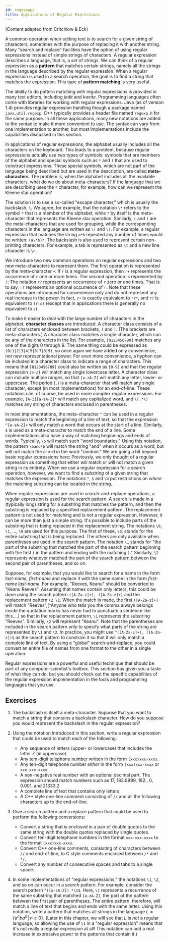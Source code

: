 ```yaml
---
id: regexpapp
title: Applications of Regular Expressions
---
```


(Content adapted from Critchlow &amp; Eck)

A common operation when editing text is to search for a
given string of characters, sometimes with the purpose of
replacing it with another string.  Many "search and replace" facilities have the option of using regular expressions
instead of simple strings of characters.  A regular expression describes
a language, that is, a _set_ of strings.  We can think of a regular
expression as a **pattern** that matches certain strings, namely all
the strings in the language described by the regular expression.
When a regular expression is used in a search operation, the
goal is to find a string that matches the expression.  This type
of **pattern matching** is very useful.

The ability to do pattern matching with regular expressions is provided
in many text editors, including _jedit_ and _kwrite_.
Programming languages often come with libraries for working with
regular expressions.  Java (as of version 1.4) provides regular
expression handling though a package named `java.util.regexp`.
C++ typically provides a header file named `regexp.h` for
the same purpose.  In all these applications, many new notations are added to the syntax to make it
more convenient to use.  The syntax can vary from one implementation
to another, but most implementations include the capabilities
discussed in this section.

In applications of regular expressions, the alphabet usually includes
all the characters on the keyboard.  This leads to a problem, because
regular expressions actually use two types of symbols:  symbols that
are members of the alphabet and special symbols such as `*` and `)` that
are used to construct expressions.  These special symbols, which
are not part of the language being described but are used in the
description, are called **meta-characters**.  The problem is,
when the alphabet includes all the available characters, what do we
do about meta-characters?  If the language that we are describing 
uses the `*` character, for example, how can we represent the
Kleene star operation?

The solution is to use a so-called "escape character," which is
usually the backslash, `\`.  We agree, for example, that the notation
`\*` refers to the symbol `*` that is a member of
the alphabet, while `*` by itself is the meta-character
that represents the Kleene star operation.  Similarly,
`(` and `)` are the meta-characters that are used
for grouping, while the corresponding characters in the language
are written as `\(` and `\)`.  For example,
a regular expression that matches the string `a*b` repeated
any number of times would be written: `(a\*b)*`.
The backslash is also used to represent certain non-printing
characters.  For example, a tab is represented as `\t`
and a new line character is `\n`.

We introduce two new common operations on regular expressions and two
new meta-characters to represent them.
The first operation is represented by the meta-character `+`:
If `r` is a regular expression, then `r+` represents the
occurrence of `r` one or more times.  The second operation
is represented by `?`: The notation `r?` represents an occurrence of `r` 
zero or one times.  That is to say, `r?` represents an optional 
occurrence of `r`.  Note that these operations are introduced
for convenience only and do not represent any real increase
in the power.  In fact, `r+` is exactly equivalent to
`rr*`, and `r?` is equivalent to `(r|ε)` 
(except that in applications there is generally no equivalent to `ε`).

To make it easier to deal with the large number of characters in the
alphabet, **character classes** are introduced.  A character class
consists of a list of characters enclosed between brackets, `[` and
`]`.  (The brackets are meta-characters.)  A character class
matches a single character, which can be any of the characters in
the list.  For example, `[0123456789]` matches any one of
the digits 0 through 9.  The same thing could be expressed
as `(0|1|2|3|4|5|6|7|8|9)`, so once again
we have added only convenience, not new representational power.
For even more convenience, a hyphen can be included in a character
class to indicate a range of characters.  This means that
`[0123456789]` could also be written as `[0-9]`
and that the regular expression `[a-z]` will match any
single lowercase letter.  A character class can include multiple
ranges, so that `[a-zA-Z]` will match any letter, lower- or
uppercase.  The period (`.`) is a meta-character that will
match any single character, except (in most implementations)
for an end-of-line.
These notations can, of course, be used in more complex
regular expressions.  For example, `[A-Z][a-zA-Z]*`
will match any capitalized word, and `\(.*\)` matches
any string of characters enclosed in parentheses.

In most implementations, the meta-character `^` can be used in
a regular expression to match the beginning of a line of text, so that
the expression `^[a-zA-Z]+` will only match a word that
occurs at the start of a line.  Similarly, `$` is used
as a meta-character to match the end of a line.  Some implementations
also have a way of matching beginnings and ends of words.
Typically, `\b` will match such "word boundaries."
Using this notation, 
the pattern `\band\b` will match the string "and"
when it occurs as a word, but will not match the a-n-d
in the word "random."  We are going a bit beyond
basic regular expressions here: Previously, we only thought of
a regular expression as something that either will match
or will not match a given string in its entirety.   When
we use a regular expression for a search operation, however,
we want to find a _substring_ of a given string that
matches the expression.  The notations `^`,
`$` and `\b` put restrictions
on _where_ the matching substring can be located in the string.

When regular expressions are used in search-and-replace operations,
a regular expression is used for the search pattern.  A search is
made in a (typically long) string for a substring that matches the pattern,
and then the substring is replaced by a specified replacement
pattern.  The replacement pattern is not used for matching
and is not a regular expression.  However, it can be more than
just a simple string.  It's possible to include parts of the
substring that is being replaced in the replacement string.
The notations `\0`, `\1`, &hellip;, `\9`
are used for this purpose.  The first of these, `\0`,
stands for the entire substring that is being replaced.
The others are only available when parentheses are used in
the search pattern.  The notation `\1` stands for
"the part of the substring that matched the part of the
search pattern beginning with the first `(` in the
pattern and ending with the matching `)`."  Similarly,
`\2` represents whatever matched the part of the
search pattern between the second pair of parentheses, and so on.

Suppose, for example, that you would like to search for
a name in the form _last-name, first-name_ and
replace it with the same name in the form _first-name last-name_.
For example, "Reeves, Keanu" should be converted to "Keanu Reeves".
Assuming that names contain only letters,
this could be done using the search pattern `([A-Za-z]+), ([A-Za-z]+)`
and the replacement pattern `\2 \1`.  When the match is
made, the first `([A-Za-z]+)` will match "Reeves",[^Anyone who
tells you the comma always belongs inside the quotation marks has never
had to punctuate a sentence like this&hellip;.] 
so that in the replacement pattern, `\1` represents the
substring "Reeves". Similarly, `\2` will represent
"Keanu".  Note that the parentheses
are included in the search pattern _only_ to specify what parts
of the string are represented by `\1` and `\2`.
In practice, you might use `^([A-Za-z]+), ([A-Za-z])$`
as the search pattern to constrain it so that it will only 
match a complete line of text.  By using a "global" search-and-replace,
you could convert an entire file of names from one format to the other
in a single operation.

Regular expressions are a powerful and useful technique that
should be part of any computer scientist's toolbox.  This section
has given you a taste of what they can do, but you should check
out the specific capabilities of the regular expression implementation
in the tools and programming languages that you use.

## Exercises

1. The backslash is itself a meta-character.  Suppose that
you want to match a string that contains a backslash
character.  How do you suppose you would represent the backslash in
the regular expression?

2. Using the notation introduced in this section,
write a regular expression that could be used to match
each of the following:

   * Any sequence of letters (upper- or lowercase) that
includes the letter Z (in uppercase).
   * Any tem-digit telephone number written in the form
`(xxx)xxx-xxxx`.
   * Any ten-digit telephone number _either_
in the form `(xxx)xxx-xxxx` or `xxx-xxx-xxxx`.
   * A non-negative real number with an optional decimal
part.  The expression should match numbers such as
17, 183.9999, 182., 0, 0.001, and 21333.2.
   * A complete line of  text that contains only letters.
   * A C++ style one-line comment consisting of `//` and all the
following characters up to the end-of-line.

3. Give a search pattern and a replace pattern that could
be used to perform the following conversions:

   * Convert a string that is enclosed in a pair of double quotes to
the same string with the double quotes replaced by single quotes.
   * Convert ten-digit telephone numbers in the format
`xxx-xxx-xxxx` to the format `(xxx)xxx-xxxx`.
   * Convert C++ one-line comments, consisting of characters
between `//` and end-of-line, to C style comments enclosed
between `/*` and `*/`.
   * Convert any number of consecutive spaces and tabs to
a single space.

4. In some implementations of "regular expressions," the
notations `\1`, `\2`, and so on can occur
in a _search_ pattern.  For example, consider the search pattern
`^([a-zA-Z]).*\1$`.  Here, `\1` represents
a recurrence of the same substring that matched `[a-zA-Z]`,
the part of the pattern between the first pair of parentheses.
The entire pattern, therefore, will match a line of text that
begins and ends with the same letter.  Using this notation,
write a pattern that matches all strings in the language
$L=\{a^nba^n\,|\,n\ge0\}$.  (Later in this chapter, we will
see that $L$ is _not_ a regular language, so allowing the
use of `\1` in a "regular expression" means that it's
not really a regular expression at all!  This notation can add
a real increase in expressive power to the patterns that contain it.)
